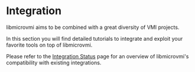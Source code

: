 # Integration

libmicrovmi aims to be combined with a great diversity of VMI projects.

In this section you will find detailed tutorials to integrate and exploit your favorite tools on top of libmicrovmi.

Please refer to the [Integration Status](https://wenzel.github.io/libmicrovmi/reference/integration_status.html) page for an overview of libmicrovmi's compatibility with existing integrations.
